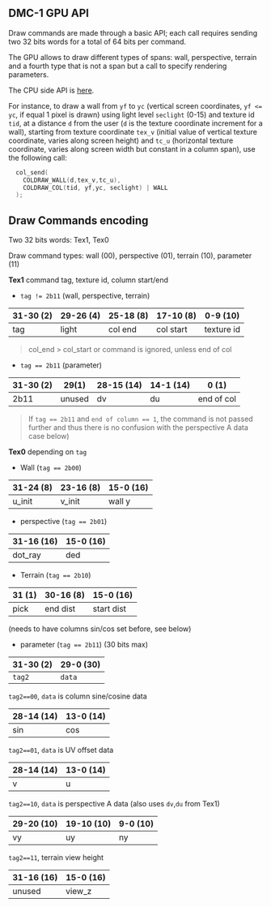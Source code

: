 ## DMC-1 GPU API

Draw commands are made through a basic API; each call requires sending two 32 bits words for a total of 64 bits per command.

The GPU allows to draw different types of spans: wall, perspective, terrain and a fourth type that is not a span but a call to specify rendering parameters.

The CPU side API is [here](../../../software/api/api.c).

For instance, to draw a wall from `yf` to `yc` (vertical screen coordinates, `yf <= yc`, if equal 1 pixel is drawn) using light level `seclight` (0-15) and texture id `tid`, at a distance `d` from the user (`d` is the texture coordinate increment for a wall), starting from texture coordinate `tex_v` (initial value of vertical texture coordinate, varies along screen height) and `tc_u` (horizontal texture coordinate, varies along screen width but constant in a column span), use the following call:

```c
  col_send(
    COLDRAW_WALL(d,tex_v,tc_u),
    COLDRAW_COL(tid, yf,yc, seclight) | WALL
  );
```

## Draw Commands encoding

Two 32 bits words: Tex1, Tex0

Draw command types: wall (00), perspective (01), terrain (10), parameter (11)

**Tex1** command tag, texture id, column start/end

- `tag != 2b11` (wall, perspective, terrain)

|  31-30 (2) |  29-26 (4) |  25-18 (8) |  17-10 (8) | 0-9 (10)   |
|------------|------------|------------|------------|------------|
| tag        |  light     |  col end   | col start  | texture id |

> col_end > col_start or command is ignored, unless end of col

- `tag == 2b11` (parameter)

|  31-30 (2) | 29(1)  | 28-15 (14) | 14-1 (14) | 0 (1)      |
|------------|--------|------------|-----------|------------|
| 2b11       | unused |    dv      |  du       | end of col |

> If `tag == 2b11` and `end of column == 1`, the command is not
passed further and thus there is no confusion with the perspective A data
case below)

**Tex0** depending on `tag`

- Wall (`tag == 2b00`)

| 31-24  (8) | 23-16 (8) | 15-0 (16)  |
|------------|-----------|------------|
| u_init     | v_init    | wall y     |

- perspective (`tag == 2b01`)

| 31-16 (16)  | 15-0 (16)  |
|-------------|------------|
| dot_ray     |  ded       |

- Terrain (`tag == 2b10`)

| 31  (1) | 30-16 (8) | 15-0 (16)  |
|---------|-----------|------------|
| pick    | end dist  | start dist |

(needs to have columns sin/cos set before, see below)

- parameter (`tag == 2b11`) (30 bits max)

| 31-30 (2)  | 29-0 (30)  |
|------------|------------|
| `tag2`     | `data`     |

 `tag2==00`, `data` is column sine/cosine data

| 28-14 (14) | 13-0 (14)  |
|------------|------------|
| sin        | cos        |

 `tag2==01`, `data` is UV offset data

| 28-14 (14) | 13-0 (14)  |
|------------|------------|
| v          | u          |

 `tag2==10`, `data` is perspective A data
(also uses `dv`,`du` from Tex1)

| 29-20 (10) | 19-10 (10)  | 9-0 (10)  |
|------------|------------|------------|
|  vy        |  uy        |  ny        |

 `tag2==11`, terrain view height

| 31-16 (16) | 15-0 (16)  |
|------------|------------|
|  unused    |  view_z    |
